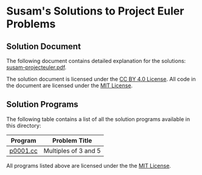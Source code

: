 Susam's Solutions to Project Euler Problems
===========================================

[PDF]: https://susam.github.io/blob/lab/projecteuler/susam-projecteuler.pdf


Solution Document
-----------------

The following document contains detailed explanation for the solutions:
[susam-projecteuler.pdf][PDF].

The solution document is licensed under the [CC BY 4.0 License][CCBY].
All code in the document are licensed under the [MIT License][MITL].


Solution Programs
-----------------

The following table contains a list of all the solution programs
available in this directory:

| Program                  | Problem Title                                    |
| ------------------------ | ------------------------------------------------ |
| [p0001.cc](c++/p0001.cc) | Multiples of 3 and 5                             |

All programs listed above are licensed under the the [MIT License][MITL].


[MITL]: https://opensource.org/licenses/MIT
[CCBY]: https://creativecommons.org/licenses/by/4.0/
[PDF]: https://susam.github.io/blob/lab/projecteuler/susam-projecteuler.pdf

